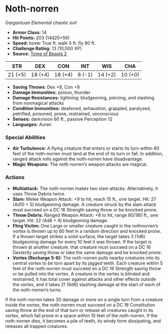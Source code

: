 # Noth-norren

*Gargantuan* *Elemental* *chaotic evil*

- **Armor Class:** 14
- **Hit Points:** 203 (14d20+56)
- **Speed:** hover True ft. walk 0 ft. fly 90 ft.
- **Challenge Rating:** 13 (10,000 XP)
- **Source:** [Tome of Beasts 2](https://koboldpress.com/kpstore/product/tome-of-beasts-2-for-5th-edition/)

| STR | DEX | CON | INT | WIS | CHA |
| --- | --- | --- | --- | --- | --- |
| 21 (+5) | 18 (+4) | 18 (+4) | 8 (-1) | 14 (+2) | 10 (+0) |

- **Saving Throws**: Dex +8, Con +8
- **Damage Immunities:** poison, thunder
- **Damage Resistances:** lightning; bludgeoning, piercing, and slashing from nonmagical attacks
- **Condition Immunities:** deafened, exhaustion, grappled, paralyzed, petrified, poisoned, prone, restrained, unconscious
- **Senses:** darkvision 60 ft., passive Perception 12
- **Languages:** Auran
### Special Abilities
- **Air Turbulence:** A flying creature that enters or starts its turn within 60 feet of the noth-norren must land at the end of its turn or fall. In addition, ranged attack rolls against the noth-norren have disadvantage.
- **Magic Weapons:** The noth-norren’s weapon attacks are magical.
### Actions
- **Multiattack:** The noth-norren makes two slam attacks. Alternatively, it uses Throw Debris twice.
- **Slam:** Melee Weapon Attack: +9 to hit, reach 15 ft., one target. Hit: 27 (4d10 + 5) bludgeoning damage. A creature struck by the slam attack must succeed on a DC 16 Strength saving throw or be knocked prone.
- **Throw Debris:** Ranged Weapon Attack: +8 to hit, range 60/180 ft., one target. Hit: 22 (4d8 + 4) bludgeoning damage.
- **Fling Victim:** One Large or smaller creature caught in the nothnorren’s vortex is thrown up to 60 feet in a random direction and knocked prone. If a thrown target strikes a solid surface, the target takes 3 (1d6) bludgeoning damage for every 10 feet it was thrown. If the target is thrown at another creature, that creature must succeed on a DC 16 Dexterity saving throw or take the same damage and be knocked prone.
- **Vortex (Recharge 5-6):** The noth-norren pulls nearby creatures into its central vortex to be torn apart by its jagged teeth. Each creature within 5 feet of the noth-norren must succeed on a DC 16 Strength saving throw or be pulled into the vortex. A creature in the vortex is blinded and restrained, it has total cover against attacks and other effects outside the vortex, and it takes 21 (6d6) slashing damage at the start of each of the noth-norren’s turns.

If the noth-norren takes 30 damage or more on a single turn from a creature inside the vortex, the noth-norren must succeed on a DC 18 Constitution saving throw at the end of that turn or release all creatures caught in its vortex, which fall prone in a space within 10 feet of the noth-norren. If the noth-norren dies, it becomes a pile of teeth, its windy form dissipating, and releases all trapped creatures.
